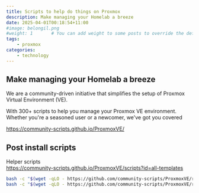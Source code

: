 ```yaml
---
title: Scripts to help do things on Proxmox
description: Make managing your Homelab a breeze
date: 2025-04-01T00:18:54+11:00
#image: belongil.png
#weight: 1       # You can add weight to some posts to override the default sorting (date descending)
tags: 
    - proxmox
categories:
    - technology
---
```


## Make managing your Homelab a breeze

We are a community-driven initiative that simplifies the setup of Proxmox Virtual Environment (VE).

With 300+ scripts to help you manage your Proxmox VE environment. Whether you're a seasoned user or a newcomer, we've got you covered

https://community-scripts.github.io/ProxmoxVE/

## Post install scripts
Helper scripts<br>
https://community-scripts.github.io/ProxmoxVE/scripts?id=all-templates

```bash
bash -c "$(wget -qLO - https://github.com/community-scripts/ProxmoxVE/raw/main/misc/post-pve-install.sh)"
bash -c "$(wget -qLO - https://github.com/community-scripts/ProxmoxVE/raw/main/misc/kernel-clean.sh)"
```